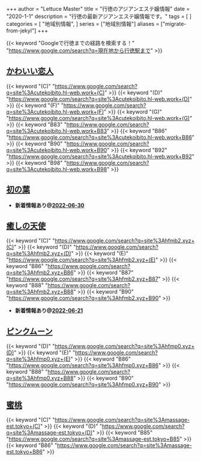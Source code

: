+++
author = "Lettuce Master"
title = "行徳のアジアンエステ嬢情報"
date = "2020-1-1"
description = "行徳の最新アジアンエステ嬢情報です。"
tags = [
]
categories = [
    "地域別情報",
]
series = ["地域別情報"]
aliases = ["migrate-from-jekyl"]
+++

{{< keyword "Googleで行徳までの経路を検索する！" "https://www.google.com/search?q=現在地から行徳駅まで" >}}

## [かわいい恋人](http://cutekoibito.hl-web.work/)
{{< keyword "(C)" "https://www.google.com/search?q=site%3Acutekoibito.hl-web.work+(C)" >}} {{< keyword "(D)" "https://www.google.com/search?q=site%3Acutekoibito.hl-web.work+(D)" >}} {{< keyword "(F)" "https://www.google.com/search?q=site%3Acutekoibito.hl-web.work+(F)" >}} {{< keyword "(G)" "https://www.google.com/search?q=site%3Acutekoibito.hl-web.work+(G)" >}} {{< keyword "B83" "https://www.google.com/search?q=site%3Acutekoibito.hl-web.work+B83" >}} {{< keyword "B86" "https://www.google.com/search?q=site%3Acutekoibito.hl-web.work+B86" >}} {{< keyword "B90" "https://www.google.com/search?q=site%3Acutekoibito.hl-web.work+B90" >}} {{< keyword "B92" "https://www.google.com/search?q=site%3Acutekoibito.hl-web.work+B92" >}} {{< keyword "B98" "https://www.google.com/search?q=site%3Acutekoibito.hl-web.work+B98" >}} 

## [初の葉](http://gyotokuest.xyz/)


- **新着情報あり@[2022-06-30](/post/2022-06-30)**
## [癒しの天使](http://hfmb2.xyz/)
{{< keyword "(C)" "https://www.google.com/search?q=site%3Ahfmb2.xyz+(C)" >}} {{< keyword "(D)" "https://www.google.com/search?q=site%3Ahfmb2.xyz+(D)" >}} {{< keyword "(E)" "https://www.google.com/search?q=site%3Ahfmb2.xyz+(E)" >}} {{< keyword "B86" "https://www.google.com/search?q=site%3Ahfmb2.xyz+B86" >}} {{< keyword "B87" "https://www.google.com/search?q=site%3Ahfmb2.xyz+B87" >}} {{< keyword "B88" "https://www.google.com/search?q=site%3Ahfmb2.xyz+B88" >}} {{< keyword "B90" "https://www.google.com/search?q=site%3Ahfmb2.xyz+B90" >}} 

- **新着情報あり@[2022-06-21](/post/2022-06-21)**
## [ピンクムーン](http://hfmp0.xyz/)
{{< keyword "(D)" "https://www.google.com/search?q=site%3Ahfmp0.xyz+(D)" >}} {{< keyword "(E)" "https://www.google.com/search?q=site%3Ahfmp0.xyz+(E)" >}} {{< keyword "B86" "https://www.google.com/search?q=site%3Ahfmp0.xyz+B86" >}} {{< keyword "B88" "https://www.google.com/search?q=site%3Ahfmp0.xyz+B88" >}} {{< keyword "B90" "https://www.google.com/search?q=site%3Ahfmp0.xyz+B90" >}} 

## [蜜桃](http://massage-est.tokyo/)
{{< keyword "(C)" "https://www.google.com/search?q=site%3Amassage-est.tokyo+(C)" >}} {{< keyword "(D)" "https://www.google.com/search?q=site%3Amassage-est.tokyo+(D)" >}} {{< keyword "B85" "https://www.google.com/search?q=site%3Amassage-est.tokyo+B85" >}} {{< keyword "B86" "https://www.google.com/search?q=site%3Amassage-est.tokyo+B86" >}} 

